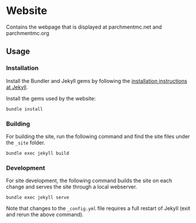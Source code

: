 # Website

Contains the webpage that is displayed at parchmentmc.net and parchmentmc.org

## Usage

### Installation

Install the Bundler and Jekyll gems by following the [installation instructions at Jekyll](https://jekyllrb.com/docs/installation/).

Install the gems used by the website:

```text
bundle install
```

### Building

For building the site, run the following command and find the site files under the `_site` folder.

```text
bundle exec jekyll build
```

### Development

For site development, the following command builds the site on each change and serves the site through a local webserver.

```text
bundle exec jekyll serve
```

Note that changes to the `_config.yml` file requires a full restart of Jekyll (exit and rerun the above command).
